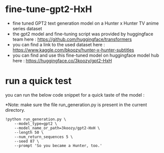 # fine-tune-gpt2-HxH
* fine tuned GPT2 text generation model on a Hunter x Hunter TV anime series dataset
* the gpt2 model and fine-tuning script was provided by huggingface team here : https://github.com/huggingface/transformers
* you can find a link to the used dataset here : https://www.kaggle.com/bkoozy/hunter-x-hunter-subtitles
* you can find and use this fine-tuned model on huggingface model hub here : https://huggingface.co/3koozy/gpt2-HxH

# run a quick test
you can run the below code snippet for a quick taste of the model :

*Note: make sure the file run_generation.py is present in the current directory.
```
!python run_generation.py \
    --model_type=gpt2 \
    --model_name_or_path=3koozy/gpt2-HxH \
    --length 50 \
    --num_return_sequences 5 \
    --seed 87 \
    --prompt 'So you became a Hunter, too.'
```
